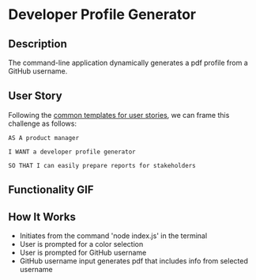 # Developer Profile Generator

## Description

The command-line application dynamically generates a pdf profile from a GitHub username.

## User Story

Following the [common templates for user stories](https://en.wikipedia.org/wiki/User_story#Common_templates), we can frame this challenge as follows:

```
AS A product manager

I WANT a developer profile generator

SO THAT I can easily prepare reports for stakeholders
```
## Functionality GIF



## How It Works

* Initiates from the command 'node index.js' in the terminal
* User is prompted for a color selection
* User is prompted for GitHub username
* GitHub username input generates pdf that includes info from selected username



